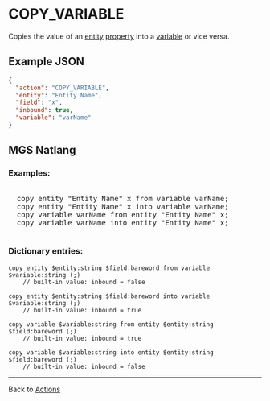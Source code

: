 # COPY_VARIABLE

Copies the value of an [entity](entities) [property](entities/entity_properties) into a [variable](scripts/integer_variables) or vice versa.

## Example JSON

```json
{
  "action": "COPY_VARIABLE",
  "entity": "Entity Name",
  "field": "x",
  "inbound": true,
  "variable": "varName"
}
```

## MGS Natlang

### Examples:

<pre class="HyperMD-codeblock mgs">

  <span class="verb">copy</span> <span class="sigil">entity</span> <span class="string">"Entity Name"</span> <span class="target">x</span> <span class="">from</span> <span class="sigil">variable</span> <span class="string">varName</span><span class="terminator">;</span>
  <span class="verb">copy</span> <span class="sigil">entity</span> <span class="string">"Entity Name"</span> <span class="target">x</span> <span class="">into</span> <span class="sigil">variable</span> <span class="string">varName</span><span class="terminator">;</span>
  <span class="verb">copy</span> <span class="sigil">variable</span> <span class="string">varName</span> <span class="">from</span> <span class="sigil">entity</span> <span class="string">"Entity Name"</span> <span class="target">x</span><span class="terminator">;</span>
  <span class="verb">copy</span> <span class="sigil">variable</span> <span class="string">varName</span> <span class="">into</span> <span class="sigil">entity</span> <span class="string">"Entity Name"</span> <span class="target">x</span><span class="terminator">;</span>

</pre>

### Dictionary entries:

```
copy entity $entity:string $field:bareword from variable $variable:string (;)
	// built-in value: inbound = false

copy entity $entity:string $field:bareword into variable $variable:string (;)
	// built-in value: inbound = true

copy variable $variable:string from entity $entity:string $field:bareword (;)
	// built-in value: inbound = true

copy variable $variable:string into entity $entity:string $field:bareword (;)
	// built-in value: inbound = false
```

---

Back to [Actions](actions)
